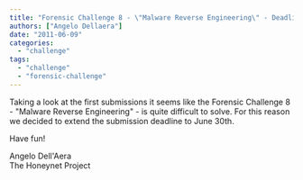 ```yaml
---
title: "Forensic Challenge 8 - \"Malware Reverse Engineering\" - Deadline Extended"
authors: ["Angelo Dellaera"]
date: "2011-06-09"
categories: 
  - "challenge"
tags: 
  - "challenge"
  - "forensic-challenge"
---
```


Taking a look at the first submissions it seems like the Forensic Challenge 8 - "Malware Reverse Engineering" - is quite difficult to solve. For this reason we decided to extend the submission deadline to June 30th.  
  
Have fun!  
  
Angelo Dell'Aera  
The Honeynet Project
